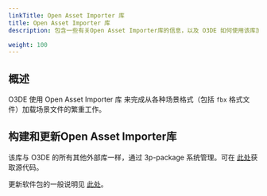 ```yaml
---
linkTitle: Open Asset Importer 库
title: Open Asset Importer 库
description: 包含一些有关Open Asset Importer库的信息，以及 O3DE 如何使用该库加载场景文件。

weight: 100
---
```


## 概述

O3DE 使用 Open Asset Importer 库 来完成从各种场景格式（包括 `fbx` 格式文件）加载场景文件的繁重工作。

## 构建和更新Open Asset Importer库

该库与 O3DE 的所有其他外部库一样，通过 3p-package 系统管理。可在 [此处](https://github.com/o3de/3p-package-source/tree/main/package-system/assimp)获取源代码。

更新软件包的一般说明见 [此处](https://github.com/o3de/3p-package-scripts)。

